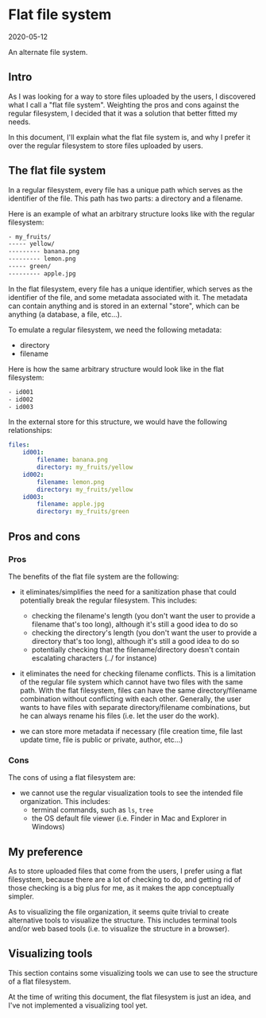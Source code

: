 Flat file system
===============
2020-05-12



An alternate file system.



Intro
--------

As I was looking for a way to store files uploaded by the users, I discovered what I call a "flat file system".
Weighting the pros and cons against the regular filesystem, I decided that it was a solution that better fitted my needs.

In this document, I'll explain what the flat file system is, and why I prefer it over the regular filesystem to store files
uploaded by users.



The flat file system
-----------

In a regular filesystem, every file has a unique path which serves as the identifier of the file.
This path has two parts: a directory and a filename.


Here is an example of what an arbitrary structure looks like with the regular filesystem:

```txt
- my_fruits/
----- yellow/
--------- banana.png
--------- lemon.png
----- green/
--------- apple.jpg
```



In the flat filesystem, every file has a unique identifier, which serves as the identifier of the file, and some metadata associated with it.
The metadata can contain anything and is stored in an external "store", which can be anything (a database, a file, etc...).


To emulate a regular filesystem, we need the following metadata:
- directory 
- filename

Here is how the same arbitrary structure would look like in the flat filesystem:

```txt
- id001
- id002
- id003
```

In the external store for this structure, we would have the following relationships:

```yaml
files:
    id001:
        filename: banana.png
        directory: my_fruits/yellow
    id002:
        filename: lemon.png
        directory: my_fruits/yellow
    id003:
        filename: apple.jpg
        directory: my_fruits/green
``` 



Pros and cons
---------


### Pros


The benefits of the flat file system are the following:

- it eliminates/simplifies the need for a sanitization phase that could potentially break the regular filesystem.
    This includes: 
    - checking the filename's length (you don't want the user to provide a filename that's too long), although it's still a good idea to do so
    - checking the directory's length (you don't want the user to provide a directory that's too long), although it's still a good idea to do so
    - potentially checking that the filename/directory doesn't contain escalating characters (../ for instance) 
    
- it eliminates the need for checking filename conflicts.
    This is a limitation of the regular file system which cannot have two files with the same path.
    With the flat filesystem, files can have the same directory/filename combination without conflicting with each other.
    Generally, the user wants to have files with separate directory/filename combinations, but he can always rename his files (i.e. let the user do the work). 
- we can store more metadata if necessary (file creation time, file last update time, file is public or private, author, etc...)



### Cons

The cons of using a flat filesystem are:

- we cannot use the regular visualization tools to see the intended file organization.
    This includes:
    - terminal commands, such as `ls`, `tree`
    - the OS default file viewer (i.e. Finder in Mac and Explorer in Windows)



My preference
----------

As to store uploaded files that come from the users, I prefer using a flat filesystem, because there are a lot of checking to do,
and getting rid of those checking is a big plus for me, as it makes the app conceptually simpler. 

As to visualizing the file organization, it seems quite trivial to create alternative tools to visualize the structure.
This includes terminal tools and/or web based tools (i.e. to visualize the structure in a browser).






Visualizing tools
-------

This section contains some visualizing tools we can use to see the structure of a flat filesystem. 

At the time of writing this document, the flat filesystem is just an idea, and I've not implemented a visualizing tool yet.




 






